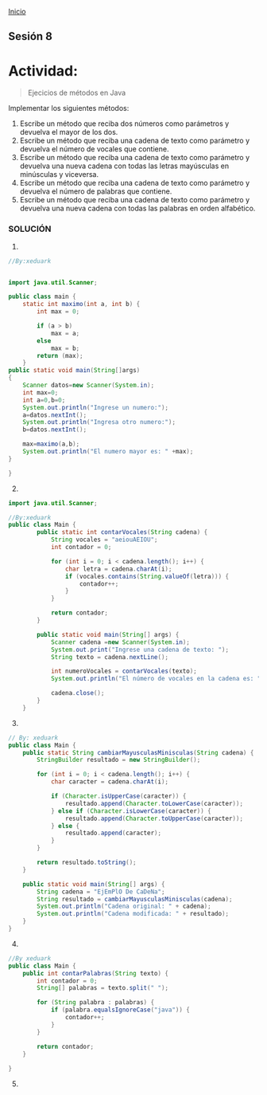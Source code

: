 <!-- No borrar o modificar -->
[Inicio](./index.md)

## Sesión 8 


# Actividad: 
>Ejecicios de métodos en Java

Implementar los siguientes métodos:

1. Escribe un método que reciba dos números como parámetros y devuelva el mayor de los dos.
2. Escribe un método que reciba una cadena de texto como parámetro y devuelva el número de vocales que contiene.
3. Escribe un método que reciba una cadena de texto como parámetro y devuelva una nueva cadena con todas las letras mayúsculas en minúsculas y viceversa.
4. Escribe un método que reciba una cadena de texto como parámetro y devuelva el número de palabras que contiene.
5. Escribe un método que reciba una cadena de texto como parámetro y devuelva una nueva cadena con todas las palabras en orden alfabético.

### SOLUCIÓN

1. 
```java
//By:xeduark


import java.util.Scanner;

public class main {
    static int maximo(int a, int b) {
        int max = 0;

        if (a > b)
            max = a;
        else
            max = b;
        return (max);
    }
public static void main(String[]args)
{
    Scanner datos=new Scanner(System.in);
    int max=0;
    int a=0,b=0;
    System.out.println("Ingrese un numero:");
    a=datos.nextInt();
    System.out.println("Ingresa otro numero:");
    b=datos.nextInt();

    max=maximo(a,b);
    System.out.println("El numero mayor es: " +max);
}

}
```

2. 
```java
import java.util.Scanner;

//By:xeduark
public class Main {
        public static int contarVocales(String cadena) {
            String vocales = "aeiouAEIOU";
            int contador = 0;

            for (int i = 0; i < cadena.length(); i++) {
                char letra = cadena.charAt(i);
                if (vocales.contains(String.valueOf(letra))) {
                    contador++;
                }
            }

            return contador;
        }

        public static void main(String[] args) {
            Scanner cadena =new Scanner(System.in);
            System.out.print("Ingrese una cadena de texto: ");
            String texto = cadena.nextLine();

            int numeroVocales = contarVocales(texto);
            System.out.println("El número de vocales en la cadena es: " + numeroVocales);

            cadena.close();
        }
    }
```
3. 

```java
// By: xeduark
public class Main {
    public static String cambiarMayusculasMinisculas(String cadena) {
        StringBuilder resultado = new StringBuilder();

        for (int i = 0; i < cadena.length(); i++) {
            char caracter = cadena.charAt(i);

            if (Character.isUpperCase(caracter)) {
                resultado.append(Character.toLowerCase(caracter));
            } else if (Character.isLowerCase(caracter)) {
                resultado.append(Character.toUpperCase(caracter));
            } else {
                resultado.append(caracter);
            }
        }

        return resultado.toString();
    }

    public static void main(String[] args) {
        String cadena = "EjEmPlO De CaDeNa";
        String resultado = cambiarMayusculasMinisculas(cadena);
        System.out.println("Cadena original: " + cadena);
        System.out.println("Cadena modificada: " + resultado);
    }
}
```

4. 

```java
//By xeduark
public class Main {
    public int contarPalabras(String texto) {
        int contador = 0;
        String[] palabras = texto.split(" ");

        for (String palabra : palabras) {
            if (palabra.equalsIgnoreCase("java")) {
                contador++;
            }
        }

        return contador;
    }
   
}
```
5. 

```java

```






